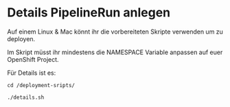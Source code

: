 # Details PipelineRun anlegen

Auf einem Linux & Mac könnt ihr die vorbereiteten Skripte verwenden um zu deployen.

Im Skript müsst ihr mindestens die NAMESPACE Variable anpassen auf euer OpenShift Project.

Für Details ist es:

```text
cd /deployment-sripts/
```

```text
./details.sh
```



